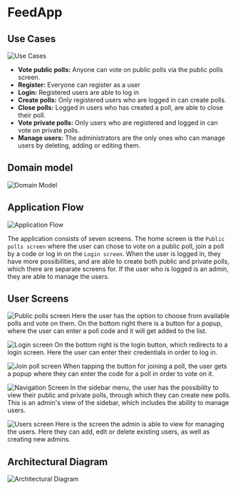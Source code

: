 # FeedApp

## Use Cases

![Use Cases](assets/usecases.png)

* **Vote public polls:** Anyone can vote on public polls via the public polls screen.
* **Register:** Everyone can register as a user
* **Login:** Registered users are able to log in
* **Create polls:** Only registered users who are logged in can create polls.
* **Close polls:** Logged in users who has created a poll, are able to close their poll.
* **Vote private polls:** Only users who are registered and logged in can vote on private polls.
* **Manage users:** The administrators are the only ones who can manage users by deleting, adding or editing them.

## Domain model

![Domain Model](assets/domainmodel.png)

## Application Flow

![Application Flow](assets/applicationflowdiagram.png)

The application consists of seven screens. The home screen is the `Public polls screen` where the user can chose to vote on a public poll, join a poll by a code or log in on the `Login screen`. When the user is logged in, they have more possibilities, and are able to create both public and private polls, which there are separate screens for.
If the user who is logged is an admin, they are able to manage the users.

## User Screens

![Public polls screen](assets/public-polls-screen.png)
Here the user has the option to choose from available polls and vote on them. On the bottom right there is a button for a popup, where the user can enter a poll code and it will get added to the list.

![Login screen](assets/login-screen.png)
On the bottom right is the login button, which redirects to a login screen. Here the user can enter their credentials in order to log in.

![Join poll screen](assets/join-poll-screen.png)
When tapping the button for joining a poll, the user gets a popup where they can enter the code for a poll in order to vote on it.

![Navigation Screen](assets/navigation-screen.png)
In the sidebar menu, the user has the possibility to view their public and private polls, through which they can create new polls.
This is an admin's view of the sidebar, which includes the ability to manage users.

![Users screen](assets/users-screen.png)
Here is the screen the admin is able to view for managing the users. Here they can add, edit or delete existing users, as well as creating new admins.

## Architectural Diagram

![Architectural Diagram](assets/architecturaldiagram.png)